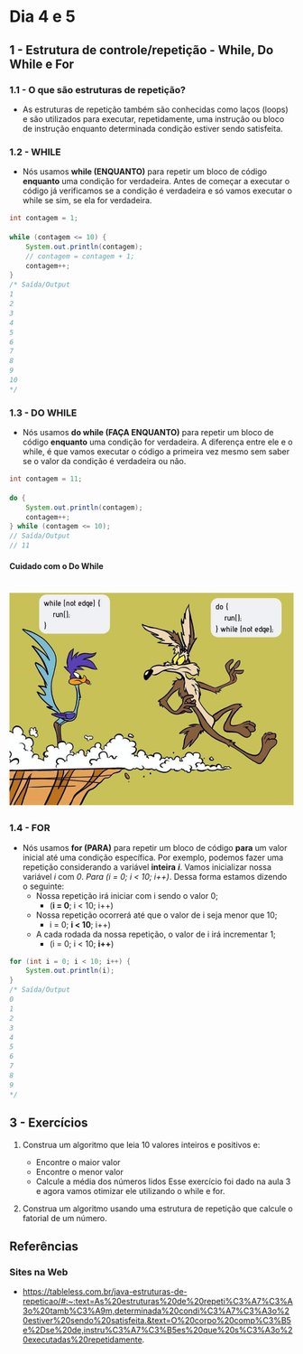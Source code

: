 # Dia 4 e 5

## 1 - Estrutura de controle/repetição - While, Do While e For

### 1.1 - O que são estruturas de repetição?

* As estruturas de repetição também são conhecidas como laços (loops) e são utilizados para executar, repetidamente, uma instrução ou bloco de instrução enquanto determinada condição estiver sendo satisfeita.

### 1.2 - WHILE

* Nós usamos **while (ENQUANTO)** para repetir um bloco de código **enquanto** uma condição for verdadeira. Antes de começar a executar o código já verificamos se a condição é verdadeira e só vamos executar o while se sim, se ela for verdadeira.

```java
int contagem = 1;

while (contagem <= 10) {
    System.out.println(contagem);
    // contagem = contagem + 1;
    contagem++;
}
/* Saída/Output
1
2
3
4
5
6
7
8
9
10
*/
```

### 1.3 - DO WHILE

* Nós usamos **do while (FAÇA ENQUANTO)** para repetir um bloco de código **enquanto** uma condição for verdadeira. A diferença entre ele e o while, é que vamos executar o código a primeira vez mesmo sem saber se o valor da condição é verdadeira ou não.

```java
int contagem = 11;

do {
    System.out.println(contagem);
    contagem++;
} while (contagem <= 10);
// Saída/Output
// 11
```

#### Cuidado com o Do While

<h1 align="center">
    <img src="whileVsDoWhile.jpg" width="600">
</h1>

### 1.4 - FOR

* Nós usamos **for (PARA)** para repetir um bloco de código **para** um valor inicial até uma condição específica. Por exemplo, podemos fazer uma repetição considerando a variável **inteira** ***i***. Vamos inicializar nossa variável *i* com *0*. *Para (i = 0; i < 10; i++)*. Dessa forma estamos dizendo o seguinte: 
    * Nossa repetição irá iniciar com i sendo o valor 0;
        * (<b>i = 0</b>; i < 10; i++)
    * Nossa repetição ocorrerá até que o valor de i seja menor que 10;
        * i = 0; <b>i < 10</b>; i++)
    * A cada rodada da nossa repetição, o valor de i irá incrementar 1;
        * (i = 0; i < 10; <b>i++</b>)


```java
for (int i = 0; i < 10; i++) {
    System.out.println(i);
}
/* Saída/Output 
0
1
2
3
4
5
6
7
8
9
*/
```

## 3 - Exercícios

1. Construa um algoritmo que leia 10 valores inteiros e positivos e:
    * Encontre o maior valor
    * Encontre o menor valor
    * Calcule a média dos números lidos
Esse exercício foi dado na aula 3 e agora vamos otimizar ele utilizando o while e for.

2. Construa um algoritmo usando uma estrutura de repetição que calcule o fatorial de um número.

## Referências

### Sites na Web

* https://tableless.com.br/java-estruturas-de-repeticao/#:~:text=As%20estruturas%20de%20repeti%C3%A7%C3%A3o%20tamb%C3%A9m,determinada%20condi%C3%A7%C3%A3o%20estiver%20sendo%20satisfeita.&text=O%20corpo%20comp%C3%B5e%2Dse%20de,instru%C3%A7%C3%B5es%20que%20s%C3%A3o%20executadas%20repetidamente.
